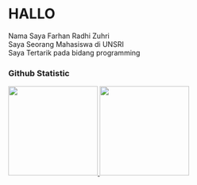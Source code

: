# HALLO
Nama Saya Farhan Radhi Zuhri <br>
Saya Seorang Mahasiswa di UNSRI <br>
Saya Tertarik pada bidang programming

### Github Statistic
<p align="left">
<a href="https://github.com/farhanradhi">
  <img height="180em" src="http://github-profile-summary-cards.vercel.app/api/cards/profile-details?username={username}&theme={theme_name}"/>
  <img height="180em" src="http://github-profile-summary-cards.vercel.app/api/cards/repos-per-language?username={username}&theme={theme_name}&exclude={exclude}"/>
</a>
</p>

